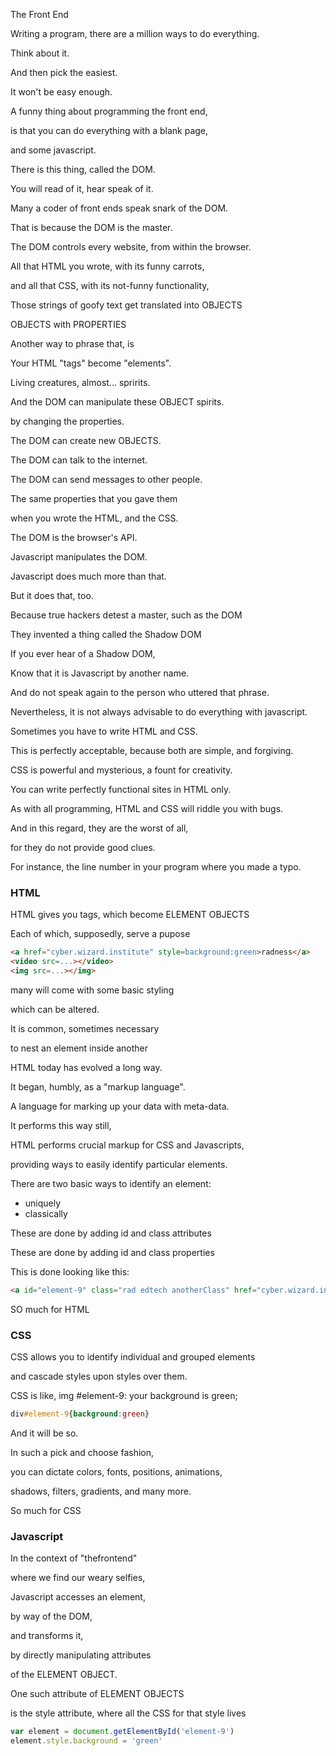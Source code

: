 The Front End

Writing a program, there are a million ways to do everything. 

Think about it.

And then pick the easiest.

It won't be easy enough.

A funny thing about programming the front end, 

is that you can do everything with a blank page, 

and some javascript.

There is this thing, called the DOM.

You will read of it, hear speak of it.

Many a coder of front ends speak snark of the DOM.

That is because the DOM is the master.


The DOM controls every website, from within the browser.

All that HTML you wrote, with its funny carrots, 

and all that CSS, with its not-funny functionality,

Those strings of goofy text get translated into OBJECTS

OBJECTS with PROPERTIES

Another way to phrase that, is

Your HTML "tags" become "elements".

Living creatures, almost... spririts.

And the DOM can manipulate these OBJECT spirits. 

by changing the properties.

The DOM can create new OBJECTS.

The DOM can talk to the internet.

The DOM can send messages to other people.

The same properties that you gave them 

when you wrote the HTML, and the CSS.

The DOM is the browser's API.



Javascript manipulates the DOM.

Javascript does much more than that.

But it does that, too.


Because true hackers detest a master, such as the DOM

They invented a thing called the Shadow DOM

If you ever hear of a Shadow DOM,

Know that it is Javascript by another name.

And do not speak again to the person who uttered that phrase.

Nevertheless, it is not always advisable to do everything with javascript.

Sometimes you have to write HTML and CSS.

This is perfectly acceptable, because both are simple, and forgiving.

CSS is powerful and mysterious, a fount for creativity.

You can write perfectly functional sites in HTML only.

As with all programming, HTML and CSS will riddle you with bugs.

And in this regard, they are the worst of all, 

for they do not provide good clues.

For instance, the line number in your program where you made a typo.


### HTML

HTML gives you tags, which become ELEMENT OBJECTS

Each of which, supposedly, serve a pupose
```html 
<a href="cyber.wizard.institute" style=background:green>radness</a>
<video src=...></video>
<img src=...></img>
```
many will come with some basic styling

which can be altered.

It is common, sometimes necessary 

to nest an element inside another

HTML today has evolved a long way.

It began, humbly, as a "markup language".

A language for marking up your data with meta-data.

It performs this way still,

HTML performs crucial markup for CSS and Javascripts,

providing ways to easily identify particular elements.

There are two basic ways to identify an element:
* uniquely
* classically 

These are done by adding id and class attributes

These are done by adding id and class properties

This is done looking like this:

```html
<a id="element-9" class="rad edtech anotherClass" href="cyber.wizard.insitutue" style="background:green">radness</a>
```

SO much for HTML

### CSS

CSS allows you to identify individual and grouped elements

and cascade styles upon styles over them.

CSS is like, img #element-9: your background is green;
```css
div#element-9{background:green}
```

And it will be so.

In such a pick and choose fashion,

you can dictate colors, fonts, positions, animations, 

shadows, filters, gradients, and many more.


So much for CSS

### Javascript

In the context of "thefrontend"

where we find our weary selfies,

Javascript accesses an element,

by way of the DOM, 

and transforms it, 

by directly manipulating attributes 

of the ELEMENT OBJECT.

One such attribute of ELEMENT OBJECTS 

is the style attribute, where all the CSS for that style lives

```js
var element = document.getElementById('element-9')
element.style.background = 'green'
```


